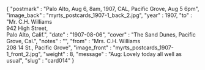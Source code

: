 {
  "postmark" : "Palo Alto, Aug 6, 8am, 1907, CAL, Pacific Grove, Aug 5 6pm",
  "image_back" : "myrts_postcards_1907-1_back_2.jpg",
  "year" : 1907,
  "to" : "Mr. C.H. Williams<br>942 High Street,<br>Palo Alto, Calif.",
  "date" : "1907-08-06",
  "cover" : "The Sand Dunes, Pacific Grove, Cal.",
  "notes" : "",
  "from" : "Mrs. C.H. Williams<br>208 14 St., Pacific Grove",
  "image_front" : "myrts_postcards_1907-1_front_2.jpg",
  "weight" : 8,
  "message" : "Aug: Lovely today all well as usual",
  "slug" : "card014"
}
